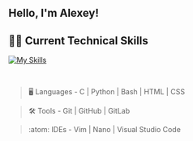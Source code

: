 ## Hello, I'm Alexey!

## 🧑‍💻 Current Technical Skills

[![My Skills](https://skillicons.dev/icons?i=linux,windows,macos,c,py,html,css,git,github,gitlab,vim,bash)](https://skillicons.dev)

<br>

> :desktop_computer:  Languages - C | Python | Bash | HTML | CSS

> :hammer_and_wrench:  Tools - Git | GitHub | GitLab

> :atom:  IDEs - Vim | Nano | Visual Studio Code

<br>
